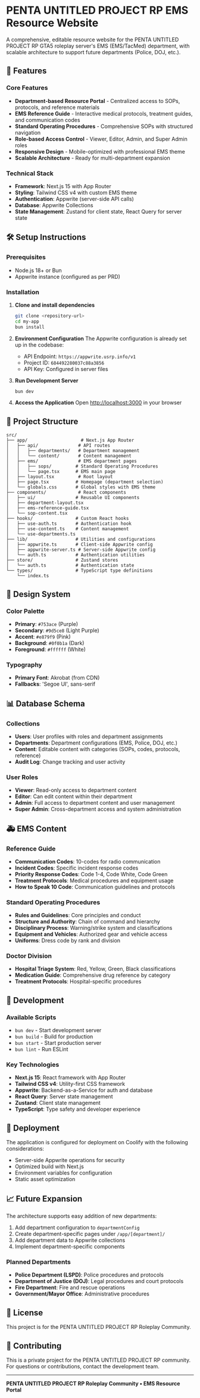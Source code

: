 # PENTA UNTITLED PROJECT RP EMS Resource Website

A comprehensive, editable resource website for the PENTA UNTITLED PROJECT RP GTA5 roleplay server's EMS (EMS/TacMed) department, with scalable architecture to support future departments (Police, DOJ, etc.).

## 🚀 Features

### Core Features
- **Department-based Resource Portal** - Centralized access to SOPs, protocols, and reference materials
- **EMS Reference Guide** - Interactive medical protocols, treatment guides, and communication codes
- **Standard Operating Procedures** - Comprehensive SOPs with structured navigation
- **Role-based Access Control** - Viewer, Editor, Admin, and Super Admin roles
- **Responsive Design** - Mobile-optimized with professional EMS theme
- **Scalable Architecture** - Ready for multi-department expansion

### Technical Stack
- **Framework**: Next.js 15 with App Router
- **Styling**: Tailwind CSS v4 with custom EMS theme
- **Authentication**: Appwrite (server-side API calls)
- **Database**: Appwrite Collections
- **State Management**: Zustand for client state, React Query for server state

## 🛠️ Setup Instructions

### Prerequisites
- Node.js 18+ or Bun
- Appwrite instance (configured as per PRD)

### Installation

1. **Clone and install dependencies**
   ```bash
   git clone <repository-url>
   cd my-app
   bun install
   ```

2. **Environment Configuration**
   The Appwrite configuration is already set up in the codebase:
   - API Endpoint: `https://appwrite.usrp.info/v1`
   - Project ID: `684492280037c88a3856`
   - API Key: Configured in server files

3. **Run Development Server**
   ```bash
   bun dev
   ```

4. **Access the Application**
   Open [http://localhost:3000](http://localhost:3000) in your browser

## 📁 Project Structure

```
src/
├── app/                    # Next.js App Router
│   ├── api/               # API routes
│   │   ├── departments/   # Department management
│   │   └── content/       # Content management
│   ├── ems/               # EMS department pages
│   │   ├── sops/         # Standard Operating Procedures
│   │   └── page.tsx      # EMS main page
│   ├── layout.tsx         # Root layout
│   ├── page.tsx          # Homepage (department selection)
│   └── globals.css       # Global styles with EMS theme
├── components/            # React components
│   ├── ui/               # Reusable UI components
│   ├── department-layout.tsx
│   ├── ems-reference-guide.tsx
│   └── sop-content.tsx
├── hooks/                # Custom React hooks
│   ├── use-auth.ts       # Authentication hook
│   ├── use-content.ts    # Content management
│   └── use-departments.ts
├── lib/                  # Utilities and configurations
│   ├── appwrite.ts       # Client-side Appwrite config
│   ├── appwrite-server.ts # Server-side Appwrite config
│   └── auth.ts           # Authentication utilities
├── store/                # Zustand stores
│   └── auth.ts           # Authentication state
└── types/                # TypeScript type definitions
    └── index.ts
```

## 🎨 Design System

### Color Palette
- **Primary**: `#753ace` (Purple)
- **Secondary**: `#9d5ce8` (Light Purple)
- **Accent**: `#e879f9` (Pink)
- **Background**: `#0f0b1a` (Dark)
- **Foreground**: `#ffffff` (White)

### Typography
- **Primary Font**: Akrobat (from CDN)
- **Fallbacks**: 'Segoe UI', sans-serif

## 📊 Database Schema

### Collections
- **Users**: User profiles with roles and department assignments
- **Departments**: Department configurations (EMS, Police, DOJ, etc.)
- **Content**: Editable content with categories (SOPs, codes, protocols, reference)
- **Audit Log**: Change tracking and user activity

### User Roles
- **Viewer**: Read-only access to department content
- **Editor**: Can edit content within their department
- **Admin**: Full access to department content and user management
- **Super Admin**: Cross-department access and system administration

## 🚑 EMS Content

### Reference Guide
- **Communication Codes**: 10-codes for radio communication
- **Incident Codes**: Specific incident response codes
- **Priority Response Codes**: Code 1-4, Code White, Code Green
- **Treatment Protocols**: Medical procedures and equipment usage
- **How to Speak 10 Code**: Communication guidelines and protocols

### Standard Operating Procedures
- **Rules and Guidelines**: Core principles and conduct
- **Structure and Authority**: Chain of command and hierarchy
- **Disciplinary Process**: Warning/strike system and classifications
- **Equipment and Vehicles**: Authorized gear and vehicle access
- **Uniforms**: Dress code by rank and division

### Doctor Division
- **Hospital Triage System**: Red, Yellow, Green, Black classifications
- **Medication Guide**: Comprehensive drug reference by category
- **Treatment Protocols**: Hospital-specific procedures

## 🔧 Development

### Available Scripts
- `bun dev` - Start development server
- `bun build` - Build for production
- `bun start` - Start production server
- `bun lint` - Run ESLint

### Key Technologies
- **Next.js 15**: React framework with App Router
- **Tailwind CSS v4**: Utility-first CSS framework
- **Appwrite**: Backend-as-a-Service for auth and database
- **React Query**: Server state management
- **Zustand**: Client state management
- **TypeScript**: Type safety and developer experience

## 🚀 Deployment

The application is configured for deployment on Coolify with the following considerations:
- Server-side Appwrite operations for security
- Optimized build with Next.js
- Environment variables for configuration
- Static asset optimization

## 📈 Future Expansion

The architecture supports easy addition of new departments:
1. Add department configuration to `departmentConfig`
2. Create department-specific pages under `/app/[department]/`
3. Add department data to Appwrite collections
4. Implement department-specific components

### Planned Departments
- **Police Department (LSPD)**: Police procedures and protocols
- **Department of Justice (DOJ)**: Legal procedures and court protocols
- **Fire Department**: Fire and rescue operations
- **Government/Mayor Office**: Administrative procedures

## 📝 License

This project is for the PENTA UNTITLED PROJECT RP Roleplay Community.

## 🤝 Contributing

This is a private project for the PENTA UNTITLED PROJECT RP community. For questions or contributions, contact the development team.

---

**PENTA UNTITLED PROJECT RP Roleplay Community • EMS Resource Portal**
